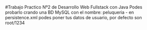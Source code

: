 #Trabajo Practico Nº2 de Desarrollo Web Fullstack con Java
Podes probarlo crando una BD MySQL con el nombre: peluqueria - en persistence.xml podes poner tus datos de usuario, por defecto son root/1234
